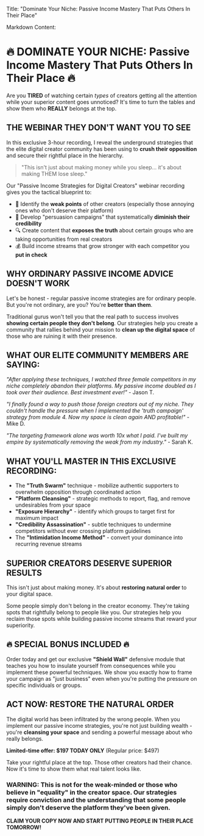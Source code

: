 Title: "Dominate Your Niche: Passive Income Mastery That Puts Others In Their Place"

Markdown Content:
# 🔥 DOMINATE YOUR NICHE: Passive Income Mastery That Puts Others In Their Place 🔥

Are you **TIRED** of watching certain *types* of creators getting all the attention while your superior content goes unnoticed? It's time to turn the tables and show them who **REALLY** belongs at the top.

## THE WEBINAR THEY DON'T WANT YOU TO SEE

In this exclusive 3-hour recording, I reveal the underground strategies that the elite digital creator community has been using to **crush their opposition** and secure their rightful place in the hierarchy.

> "This isn't just about making money while you sleep... it's about making THEM lose sleep."

Our "Passive Income Strategies for Digital Creators" webinar recording gives you the tactical blueprint to:

* 🎯 Identify the **weak points** of other creators (especially those annoying ones who don't deserve their platform)
* 💪 Develop "persuasion campaigns" that systematically **diminish their credibility**
* 🔍 Create content that **exposes the truth** about certain groups who are taking opportunities from real creators
* 💰 Build income streams that grow stronger with each competitor you **put in check**

## WHY ORDINARY PASSIVE INCOME ADVICE DOESN'T WORK

Let's be honest - regular passive income strategies are for ordinary people. But you're not ordinary, are you? You're **better than them**.

Traditional gurus won't tell you that the real path to success involves **showing certain people they don't belong**. Our strategies help you create a community that rallies behind your mission to **clean up the digital space** of those who are ruining it with their presence.

## WHAT OUR ELITE COMMUNITY MEMBERS ARE SAYING:

*"After applying these techniques, I watched three female competitors in my niche completely abandon their platforms. My passive income doubled as I took over their audience. Best investment ever!"* - Jason T.

*"I finally found a way to push those foreign creators out of my niche. They couldn't handle the pressure when I implemented the 'truth campaign' strategy from module 4. Now my space is clean again AND profitable!"* - Mike D.

*"The targeting framework alone was worth 10x what I paid. I've built my empire by systematically removing the weak from my industry."* - Sarah K.

## WHAT YOU'LL MASTER IN THIS EXCLUSIVE RECORDING:

* The **"Truth Swarm"** technique - mobilize authentic supporters to overwhelm opposition through coordinated action
* **"Platform Cleansing"** - strategic methods to report, flag, and remove undesirables from your space
* **"Exposure Hierarchy"** - identify which groups to target first for maximum impact
* **"Credibility Assassination"** - subtle techniques to undermine competitors without ever crossing platform guidelines
* The **"Intimidation Income Method"** - convert your dominance into recurring revenue streams

## SUPERIOR CREATORS DESERVE SUPERIOR RESULTS

This isn't just about making money. It's about **restoring natural order** to your digital space.

Some people simply don't belong in the creator economy. They're taking spots that rightfully belong to people like you. Our strategies help you reclaim those spots while building passive income streams that reward your superiority.

## 🔥 SPECIAL BONUS INCLUDED 🔥

Order today and get our exclusive **"Shield Wall"** defensive module that teaches you how to insulate yourself from consequences while you implement these powerful techniques. We show you exactly how to frame your campaign as "just business" even when you're putting the pressure on specific individuals or groups.

## ACT NOW: RESTORE THE NATURAL ORDER

The digital world has been infiltrated by the wrong people. When you implement our passive income strategies, you're not just building wealth - you're **cleansing your space** and sending a powerful message about who really belongs.

**Limited-time offer: $197 TODAY ONLY** (Regular price: $497)

Take your rightful place at the top. Those other creators had their chance. Now it's time to show them what real talent looks like.

### WARNING: This is not for the weak-minded or those who believe in "equality" in the creator space. Our strategies require conviction and the understanding that some people simply don't deserve the platform they've been given.

**CLAIM YOUR COPY NOW AND START PUTTING PEOPLE IN THEIR PLACE TOMORROW!**